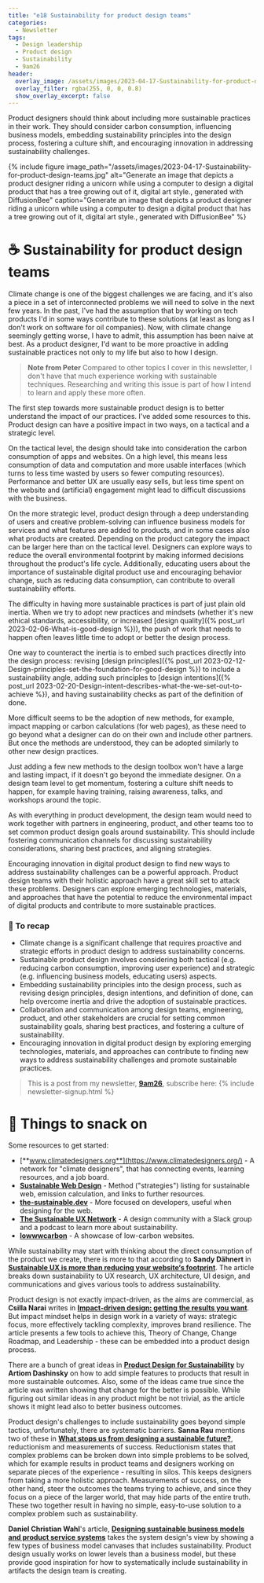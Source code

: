 ```yaml
---
title: "e18 Sustainability for product design teams"
categories:
  - Newsletter
tags:
  - Design leadership
  - Product design
  - Sustainability
  - 9am26
header:
  overlay_image: /assets/images/2023-04-17-Sustainability-for-product-design-teams.jpg
  overlay_filter: rgba(255, 0, 0, 0.8)
  show_overlay_excerpt: false
---
```


Product designers should think about including more sustainable practices in their work. They should consider carbon consumption, influencing business models, embedding sustainability principles into the design process, fostering a culture shift, and encouraging innovation in addressing sustainability challenges.

{% include figure image_path="/assets/images/2023-04-17-Sustainability-for-product-design-teams.jpg" alt="Generate an image that depicts a product designer riding a unicorn while using a computer to design a digital product that has a tree growing out of it, digital art style., generated with DiffusionBee" caption="Generate an image that depicts a product designer riding a unicorn while using a computer to design a digital product that has a tree growing out of it, digital art style., generated with DiffusionBee" %}

# ☕ Sustainability for product design teams

Climate change is one of the biggest challenges we are facing, and it's also a piece in a set of interconnected problems we will need to solve in the next few years. In the past, I've had the assumption that by working on tech products I'd in some ways contribute to these solutions (at least as long as I don't work on software for oil companies). Now, with climate change seemingly getting worse, I have to admit, this assumption has been naive at best. As a product designer, I'd want to be more proactive in adding sustainable practices not only to my life but also to how I design.

> **Note from Peter** Compared to other topics I cover in this newsletter, I don't have that much experience working with sustainable techniques. Researching and writing this issue is part of how I intend to learn and apply these more often.

The first step towards more sustainable product design is to better understand the impact of our practices. I've added some resources to this. Product design can have a positive impact in two ways, on a tactical and a strategic level.

On the tactical level, the design should take into consideration the carbon consumption of apps and websites. On a high level, this means less consumption of data and computation and more usable interfaces (which turns to less time wasted by users so fewer computing resources). Performance and better UX are usually easy sells, but less time spent on the website and (artificial) engagement might lead to difficult discussions with the business. 

On the more strategic level, product design through a deep understanding of users and creative problem-solving can influence business models for services and what features are added to products, and in some cases also what products are created. Depending on the product category the impact can be larger here than on the tactical level. Designers can explore ways to reduce the overall environmental footprint by making informed decisions throughout the product's life cycle. Additionally, educating users about the importance of sustainable digital product use and encouraging behavior change, such as reducing data consumption, can contribute to overall sustainability efforts.

The difficulty in having more sustainable practices is part of just plain old inertia. When we try to adopt new practices and mindsets (whether it's new ethical standards, accessibility, or increased [design quality]({% post_url 2023-02-06-What-is-good-design %})), the push of work that needs to happen often leaves little time to adopt or better the design process. 

One way to counteract the inertia is to embed such practices directly into the design process: revising [design principles]({% post_url 2023-02-12-Design-principles-set-the-foundation-for-good-design %}) to include a sustainability angle, adding such principles to [design intentions]({% post_url 2023-02-20-Design-intent-describes-what-the-we-set-out-to-achieve %}), and having sustainability checks as part of the definition of done. 

More difficult seems to be the adoption of new methods, for example, impact mapping or carbon calculations (for web pages), as these need to go beyond what a designer can do on their own and include other partners. But once the methods are understood, they can be adopted similarly to other new design practices.

Just adding a few new methods to the design toolbox won't have a large and lasting impact, if it doesn't go beyond the immediate designer. On a design team level to get momentum, fostering a culture shift needs to happen, for example having training, raising awareness, talks, and workshops around the topic.

As with everything in product development, the design team would need to work together with partners in engineering, product, and other teams too to set common product design goals around sustainability. This should include fostering communication channels for discussing sustainability considerations, sharing best practices, and aligning strategies. 

 Encouraging innovation in digital product design to find new ways to address sustainability challenges can be a powerful approach. Product design teams with their holistic approach have a great skill set to attack these problems. Designers can explore emerging technologies, materials, and approaches that have the potential to reduce the environmental impact of digital products and contribute to more sustainable practices.

### 🥤 To recap
- Climate change is a significant challenge that requires proactive and strategic efforts in product design to address sustainability concerns.
- Sustainable product design involves considering both tactical (e.g. reducing carbon consumption, improving user experience) and strategic (e.g. influencing business models, educating users) aspects.
- Embedding sustainability principles into the design process, such as revising design principles, design intentions, and definition of done, can help overcome inertia and drive the adoption of sustainable practices.
- Collaboration and communication among design teams, engineering, product, and other stakeholders are crucial for setting common sustainability goals, sharing best practices, and fostering a culture of sustainability.
- Encouraging innovation in digital product design by exploring emerging technologies, materials, and approaches can contribute to finding new ways to address sustainability challenges and promote sustainable practices.

> This is a post from my newsletter, **[9am26](https://polgarp.com/categories/newsletter/)**, subscribe here:
> {% include newsletter-signup.html %}

# 🍪 Things to snack on

Some resources to get started:
- [**www.climatedesigners.org**](https://www.climatedesigners.org/) - A network for "climate designers", that has connecting events, learning resources, and a job board.
- [**Sustainable Web Design**](https://sustainablewebdesign.org/) - Method ("strategies") listing for sustainable web, emission calculation, and links to further resources.
- [**the-sustainable.dev**](https://the-sustainable.dev/) - More focused on developers, useful when designing for the web.
- [**The Sustainable UX Network**](https://sustainableuxnetwork.com/) - A design community with a Slack group and a podcast to learn more about sustainability.
- [**lowwwcarbon**](https://lowwwcarbon.com/) - A showcase of low-carbon websites.

While sustainability may start with thinking about the direct consumption of the product we create, there is more to that according to **Sandy Dähnert** in [**Sustainable UX is more than reducing your website‘s footprint**](https://uxdesign.cc/sustainable-ux-and-ui-design-is-more-than-reducing-your-website-s-footprint-a99c336c151f). The article breaks down sustainability to UX research, UX architecture, UI design, and communications and gives various tools to address sustainability. 

Product design is not exactly impact-driven, as the aims are commercial, as **Csilla Narai** writes in [**Impact-driven design: getting the results you want**](https://uxdesign.cc/impact-driven-design-getting-the-results-you-want-392fabb095c8). But impact mindset helps in design work in a variety of ways: strategic focus, more effectively tackling complexity, improves brand resilience. The article presents a few tools to achieve this, Theory of Change, Change Roadmap, and Leadership - these can be embedded into a product design process.

There are a bunch of great ideas in [**Product Design for Sustainability**](https://uxdesign.cc/product-design-for-sustainability-3fffbb2a7f0e) by **Artiom Dashinsky** on how to add simple features to products that result in more sustainable outcomes. Also, some of the ideas came true since the article was written showing that change for the better is possible. While figuring out similar ideas in any product might be not trivial, as the article shows it might lead also to better business outcomes.

Product design's challenges to include sustainability goes beyond simple tactics, unfortunately, there are systematic barriers. **Sanna Rau** mentions two of these in [**What stops us from designing a sustainable future?**](https://uxdesign.cc/what-stops-us-from-designing-a-sustainable-future-1f354143bc8b), reductionism and measurements of success. Reductionism states that complex problems can be broken down into simple problems to be solved, which for example results in product teams and designers working on separate pieces of the experience - resulting in silos. This keeps designers from taking a more holistic approach. Measurements of success, on the other hand, steer the outcomes the teams trying to achieve, and since they focus on a piece of the larger world, that may hide parts of the entire truth. These two together result in having no simple, easy-to-use solution to a complex problem such as sustainability.

**Daniel Christian Wahl**'s article, [**Designing sustainable business models and product service systems**](https://medium.com/activate-the-future/designing-sustainable-business-models-and-product-service-systems-cd548328e852) takes the system design's view by showing a few types of business model canvases that includes sustainability. Product design usually works on lower levels than a business model, but these provide good inspiration for how to systematically include sustainability in artifacts the design team is creating.
